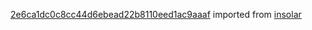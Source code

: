 [2e6ca1dc0c8cc44d6ebead22b8110eed1ac9aaaf](https://github.com/insolar/insolar/commit/2e6ca1dc0c8cc44d6ebead22b8110eed1ac9aaaf) imported from [insolar](https://github.com/insolar/insolar)
